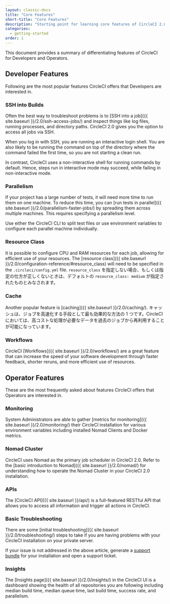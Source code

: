 ```yaml
---
layout: classic-docs
title: "Core Features"
short-title: "Core Features"
description: "Starting point for learning core features of CircleCI 2.0"
categories:
  - getting-started
order: 1
---
```

This document provides a summary of differentiating features of CircleCI for Developers and Operators.

## Developer Features

Following are the most popular features CircleCI offers that Developers are interested in.

### SSH into Builds

Often the best way to troubleshoot problems is to [SSH into a job]({{ site.baseurl }}/2.0/ssh-access-jobs/) and inspect things like log files, running processes, and directory paths. CircleCI 2.0 gives you the option to access all jobs via SSH.

When you log in with SSH, you are running an interactive login shell. You are also likely to be running the command on top of the directory where the command failed the first time, so you are not starting a clean run.

In contrast, CircleCI uses a non-interactive shell for running commands by default. Hence, steps run in interactive mode may succeed, while failing in non-interactive mode.

### Parallelism

If your project has a large number of tests, it will need more time to run them on one machine. To reduce this time, you can [run tests in parallel]({{ site.baseurl }}/2.0/parallelism-faster-jobs/) by spreading them across multiple machines. This requires specifying a parallelism level.

Use either the CircleCI CLI to split test files or use environment variables to configure each parallel machine individually.

### Resource Class

It is possible to configure CPU and RAM resources for each job, allowing for efficient use of your resources. The [resource class]({{ site.baseurl }}/2.0/configuration-reference/#resource_class) will need to be specified in the `.circleci/config.yml` file. `resource_class` を指定しない場合、もしくは指定の仕方が正しくないときは、デフォルトの `resource_class: medium` が指定されたものとみなされます。

### Cache

Another popular feature is [caching]({{ site.baseurl }}/2.0/caching/). キャッシュは、ジョブを高速化する手段として最も効果的な方法の 1 つです。CircleCI においては、高コストな処理が必要なデータを過去のジョブから再利用することが可能になっています。

### Workflows

CircleCI [Workflows]({{ site.baseurl }}/2.0/workflows/) are a great feature that can increase the speed of your software development through faster feedback, shorter reruns, and more efficient use of resources.

## Operator Features

These are the most frequently asked about features CircleCI offers that Operators are interested in.

### Monitoring

System Administrators are able to gather [metrics for monitoring]({{ site.baseurl }}/2.0/monitoring/) their CircleCI installation for various environment variables including installed Nomad Clients and Docker metrics.

### Nomad Cluster

CircleCI uses Nomad as the primary job scheduler in CircleCI 2.0. Refer to the [basic introduction to Nomad]({{ site.baseurl }}/2.0/nomad/) for understanding how to operate the Nomad Cluster in your CircleCI 2.0 installation.

### APIs

The [CircleCI API]({{ site.baseurl }}/api/) is a full-featured RESTful API that allows you to access all information and trigger all actions in CircleCI.

### Basic Troubleshooting

There are some [initial troubleshooting]({{ site.baseurl }}/2.0/troubleshooting/) steps to take if you are having problems with your CircleCI installation on your private server.

If your issue is not addressed in the above article, generate a [support bundle](https://help.replicated.com/docs/native/packaging-an-application/support-bundle/) for your installation and open a support ticket.

### Insights

The [Insights page]({{ site.baseurl }}/2.0/insights/) in the CircleCI UI is a dashboard showing the health of all repositories you are following including median build time, median queue time, last build time, success rate, and parallelism.
